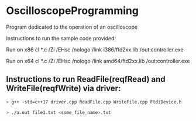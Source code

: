 # OscilloscopeProgramming
Program dedicated to the operation of an oscilloscope

Instructions to run the sample code provided:

Run on x86
cl *.c /Zi /EHsc /nologo /link i386/ftd2xx.lib /out:controller.exe

Run on x64
cl *.c /Zi /EHsc /nologo /link amd64/ftd2xx.lib /out:controller.exe


## Instructions to run ReadFile(reqfRead) and WriteFile(reqfWrite) via driver:

```bash
> g++ -std=c++17 driver.cpp ReadFile.cpp WriteFile.cpp FtdiDevice.h

> ./a.out file1.txt <some_file_name>.txt
```